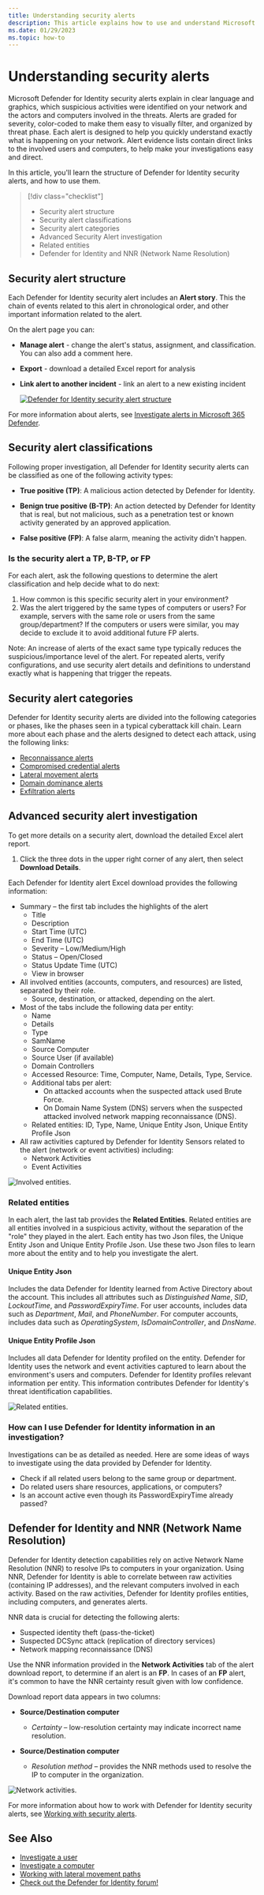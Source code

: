 ```yaml
---
title: Understanding security alerts
description: This article explains how to use and understand Microsoft Defender for Identity security alerts.
ms.date: 01/29/2023
ms.topic: how-to
---
```


# Understanding security alerts

Microsoft Defender for Identity security alerts explain in clear language and graphics, which suspicious activities were identified on your network and the actors and computers involved in the threats. Alerts are graded for severity, color-coded to make them easy to visually filter, and organized by threat phase. Each alert is designed to help you quickly understand exactly what is happening on your network. Alert evidence lists contain direct links to the involved users and computers, to help make your investigations easy and direct.

In this article, you'll learn the structure of Defender for Identity security alerts, and how to use them.

> [!div class="checklist"]
>
> - Security alert structure
> - Security alert classifications
> - Security alert categories
> - Advanced Security Alert investigation
> - Related entities
> - Defender for Identity and NNR (Network Name Resolution)

## Security alert structure

Each Defender for Identity security alert includes an **Alert story**. This the chain of events  related to this alert in chronological order, and other important information related to the alert.

On the alert page you can:

- **Manage alert** - change the alert's status, assignment, and classification. You can also add a comment here.
- **Export** - download a detailed Excel report for analysis
- **Link alert to another incident** - link an alert to a new existing incident

  [![Defender for Identity security alert structure](media/security-alert-structure.png)](media/security-alert-structure.png#lightbox)

For more information about alerts, see [Investigate alerts in Microsoft 365 Defender](/microsoft-365/security/defender/investigate-alerts).

## Security alert classifications

Following proper investigation, all Defender for Identity security alerts can be classified as one of the following activity types:

- **True positive (TP)**: A malicious action detected by Defender for Identity.

- **Benign true positive (B-TP)**: An action detected by Defender for Identity that is real, but not malicious, such as a penetration test or known activity generated by an approved application.

- **False positive (FP)**: A false alarm, meaning the activity didn't happen.

### Is the security alert a TP, B-TP, or FP

For each alert, ask the following questions to determine the alert classification and help decide what to do next:

1. How common is this specific security alert in your environment?
1. Was the alert triggered by the same types of computers or users?
   For example, servers with the same role or users from the same group/department? If the computers or users were similar, you may decide to exclude it to avoid additional future FP alerts.

Note: An increase of alerts of the exact same type typically reduces the suspicious/importance level of the alert. For repeated alerts, verify configurations, and use security alert details and definitions to understand exactly what is happening that trigger the repeats.

## Security alert categories

Defender for Identity security alerts are divided into the following categories or phases, like the phases seen in a typical cyberattack kill chain. Learn more about each phase and the alerts designed to detect each attack, using the following links:

- [Reconnaissance alerts](reconnaissance-alerts.md)
- [Compromised credential alerts](compromised-credentials-alerts.md)
- [Lateral movement alerts](lateral-movement-alerts.md)
- [Domain dominance alerts](domain-dominance-alerts.md)
- [Exfiltration alerts](exfiltration-alerts.md)

## Advanced security alert investigation

To get more details on a security alert, download the detailed Excel alert report.

1. Click the three dots in the upper right corner of any alert, then select **Download Details**.

Each Defender for Identity alert Excel download provides the following information:

- Summary – the first tab includes the highlights of the alert
  - Title
  - Description
  - Start Time (UTC)
  - End Time (UTC)
  - Severity – Low/Medium/High
  - Status – Open/Closed
  - Status Update Time (UTC)
  - View in browser
- All involved entities (accounts, computers, and resources) are listed, separated by their role.
  - Source, destination, or attacked, depending on the alert.
- Most of the tabs include the following data per entity:
  - Name
  - Details
  - Type
  - SamName
  - Source Computer
  - Source User (if available)
  - Domain Controllers
  - Accessed Resource: Time, Computer, Name, Details, Type, Service.
  - Additional tabs per alert:
    - On attacked accounts when the suspected attack used Brute Force.
    - On Domain Name System (DNS) servers when the suspected attacked involved network mapping reconnaissance (DNS).
  - Related entities: ID, Type, Name, Unique Entity Json, Unique Entity Profile Json
- All raw activities captured by Defender for Identity Sensors related to the alert (network or event activities) including:
  - Network Activities
  - Event Activities

![Involved entities.](media/involved-entities.png)

### Related entities

In each alert, the last tab provides the **Related Entities**. Related entities are all entities involved in a suspicious activity, without the separation of the "role" they played in the alert. Each entity has two Json files, the Unique Entity Json and Unique Entity Profile Json. Use these two Json files to learn more about the entity and to help you investigate the alert.

#### Unique Entity Json

Includes the data Defender for Identity learned from Active Directory about the account. This includes all attributes such as *Distinguished Name*, *SID*, *LockoutTime*, and *PasswordExpiryTime*. For user accounts, includes data such as *Department*, *Mail*, and *PhoneNumber*. For computer accounts, includes data such as *OperatingSystem*, *IsDomainController*, and *DnsName*.

#### Unique Entity Profile Json

Includes all data Defender for Identity profiled on the entity. Defender for Identity uses the network and event activities captured to learn about the environment's users and computers. Defender for Identity profiles relevant information per entity. This information contributes Defender for Identity's threat identification capabilities.

![Related entities.](media/related-entities.png)

### How can I use Defender for Identity information in an investigation?

Investigations can be as detailed as needed. Here are some ideas of ways to investigate using the data provided by Defender for Identity.

- Check if all related users belong to the same group or department.
- Do related users share resources, applications, or computers?
- Is an account active even though its PasswordExpiryTime already passed?

## Defender for Identity and NNR (Network Name Resolution)

Defender for Identity detection capabilities rely on active Network Name Resolution (NNR) to resolve IPs to computers in your organization. Using NNR, Defender for Identity is able to correlate between raw activities (containing IP addresses), and the relevant computers involved in each activity. Based on the raw activities, Defender for Identity profiles entities, including computers, and generates alerts.

NNR data is crucial for detecting the following alerts:

- Suspected identity theft (pass-the-ticket)
- Suspected DCSync attack (replication of directory services)
- Network mapping reconnaissance (DNS)

Use the NNR information provided in the **Network Activities** tab of the alert download report, to determine if an alert is an **FP**. In cases of an **FP** alert, it's common to have the NNR certainty result given with low confidence.

Download report data appears in two columns:

- **Source/Destination computer**

  - *Certainty* – low-resolution certainty may indicate incorrect name resolution.
- **Source/Destination computer**
  - *Resolution method* – provides the NNR methods used to resolve the IP to computer in the organization.

![Network activities.](media/network-activities.png)

For more information about how to work with Defender for Identity security alerts, see [Working with security alerts](/defender-for-identity/manage-security-alerts).

## See Also

- [Investigate a user](/defender-for-identity/investigate-assets#investigation-steps-for-suspicious-users)
- [Investigate a computer](/defender-for-identity/investigate-assets#investigation-steps-for-suspicious-devices)
- [Working with lateral movement paths](/defender-for-identity/understand-lateral-movement-paths)
- [Check out the Defender for Identity forum!](<https://aka.ms/MDIcommunity>)
